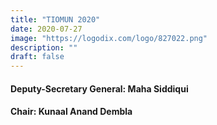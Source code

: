 ```yaml
---
title: "TIOMUN 2020"
date: 2020-07-27
image: "https://logodix.com/logo/827022.png"
description: ""
draft: false
---
```

#### Deputy-Secretary General: Maha Siddiqui
#### Chair: Kunaal Anand Dembla 
